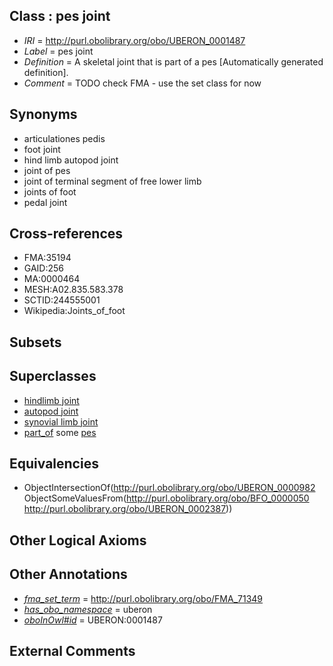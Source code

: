 
## Class : pes joint

 * *IRI* = http://purl.obolibrary.org/obo/UBERON_0001487
 * *Label* = pes joint
 * *Definition* = A skeletal joint that is part of a pes [Automatically generated definition].
 * *Comment* = TODO check FMA - use the set class for now

## Synonyms

 * articulationes pedis
 * foot joint
 * hind limb autopod joint
 * joint of pes
 * joint of terminal segment of free lower limb
 * joints of foot
 * pedal joint

## Cross-references

 * FMA:35194
 * GAID:256
 * MA:0000464
 * MESH:A02.835.583.378
 * SCTID:244555001
 * Wikipedia:Joints_of_foot

## Subsets


## Superclasses

 * [hindlimb joint](../../UBERON/40/UBERON_0003840.md)
 * [autopod joint](../../UBERON/41/UBERON_0003841.md)
 * [synovial limb joint](../../UBERON/39/UBERON_0011139.md)
 * [part_of](../../BFO/50/BFO_0000050.md) some [pes](../../UBERON/87/UBERON_0002387.md)

## Equivalencies

 * ObjectIntersectionOf(<http://purl.obolibrary.org/obo/UBERON_0000982> ObjectSomeValuesFrom(<http://purl.obolibrary.org/obo/BFO_0000050> <http://purl.obolibrary.org/obo/UBERON_0002387>))

## Other Logical Axioms


## Other Annotations

 * *[fma_set_term](../../core#fma/rm/core#fma_set_term.md)* = http://purl.obolibrary.org/obo/FMA_71349
 * *[has_obo_namespace](../../ce/oboInOwl#hasOBONamespace.md)* = uberon
 * *[oboInOwl#id](../../id/oboInOwl#id.md)* = UBERON:0001487

## External Comments

